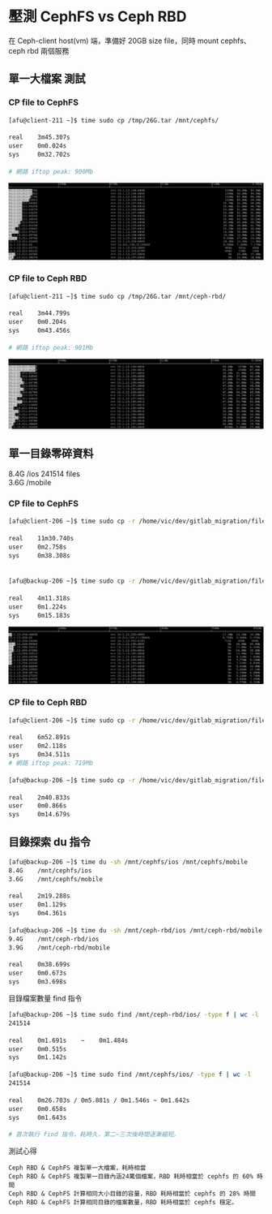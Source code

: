 # 壓測 CephFS vs Ceph RBD

在 Ceph-client host\(vm\) 端，準備好 20GB size file，同時 mount cephfs、ceph rbd 兩個服務

## 單一大檔案 測試

### CP file to CephFS

```bash
[afu@client-211 ~]$ time sudo cp /tmp/26G.tar /mnt/cephfs/

real    3m45.307s
user    0m0.024s
sys     0m32.702s

# 網路 iftop peak: 900Mb
```

![](.gitbook/assets/image%20%288%29.png)

### CP file to Ceph RBD

```bash
[afu@client-211 ~]$ time sudo cp /tmp/26G.tar /mnt/ceph-rbd/

real    3m44.799s
user    0m0.204s
sys     0m43.456s

# 網路 iftop peak: 901Mb
```

![](.gitbook/assets/image%20%285%29.png)

## 單一目錄零碎資料

8.4G /ios    241514 files  
3.6G /mobile

### CP file to CephFS

```bash
[afu@client-206 ~]$ time sudo cp -r /home/vic/dev/gitlab_migration/files/backup/git_backup/ios /mnt/cephfs/

real    11m30.740s
user    0m2.758s
sys     0m38.308s


[afu@backup-206 ~]$ time sudo cp -r /home/vic/dev/gitlab_migration/files/backup/git_backup/mobile /mnt/cephfs/

real    4m11.318s
user    0m1.224s
sys     0m15.183s
```

![](.gitbook/assets/image%20%284%29.png)

### CP file to Ceph RBD

```bash
[afu@client-206 ~]$ time sudo cp -r /home/vic/dev/gitlab_migration/files/backup/git_backup/ios /mnt/ceph-rbd/

real    6m52.891s
user    0m2.118s
sys     0m34.511s
# 網路 iftop peak: 719Mb

[afu@backup-206 ~]$ time sudo cp -r /home/vic/dev/gitlab_migration/files/backup/git_backup/mobile /mnt/ceph-rbd/

real    2m40.833s
user    0m0.866s
sys     0m14.679s
```

## 目錄探索 du 指令

```bash
[afu@backup-206 ~]$ time du -sh /mnt/cephfs/ios /mnt/cephfs/mobile
8.4G    /mnt/cephfs/ios
3.6G    /mnt/cephfs/mobile

real    2m19.288s
user    0m1.129s
sys     0m4.361s

[afu@backup-206 ~]$ time du -sh /mnt/ceph-rbd/ios /mnt/ceph-rbd/mobile
9.4G    /mnt/ceph-rbd/ios
3.9G    /mnt/ceph-rbd/mobile

real    0m38.699s
user    0m0.673s
sys     0m3.698s
```

目錄檔案數量 find 指令

```bash
[afu@backup-206 ~]$ time sudo find /mnt/ceph-rbd/ios/ -type f | wc -l
241514

real    0m1.691s    ~    0m1.484s
user    0m0.515s
sys     0m1.142s

[afu@backup-206 ~]$ time sudo find /mnt/cephfs/ios/ -type f | wc -l
241514

real    0m26.703s / 0m5.881s / 0m1.546s ~ 0m1.642s
user    0m0.658s
sys     0m1.643s

# 首次執行 find 指令，耗時久，第二~三次後時間逐漸縮短。
```

測試心得

```text
Ceph RBD & CephFS 複製單一大檔案，耗時相當
Ceph RBD & CephFS 複製單一目錄內涵24萬個檔案，RBD 耗時相當於 cephfs 的 60% 時間
Ceph RBD & CephFS 計算相同大小目錄的容量，RBD 耗時相當於 cephfs 的 28% 時間
Ceph RBD & CephFS 計算相同目錄的檔案數量，RBD 耗時相當於 cephfs 穩定。
```

